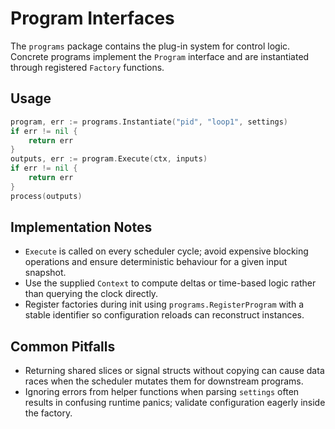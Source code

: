 # Program Interfaces

The `programs` package contains the plug-in system for control logic. Concrete
programs implement the `Program` interface and are instantiated through
registered `Factory` functions.

## Usage

```go
program, err := programs.Instantiate("pid", "loop1", settings)
if err != nil {
    return err
}
outputs, err := program.Execute(ctx, inputs)
if err != nil {
    return err
}
process(outputs)
```

## Implementation Notes

* `Execute` is called on every scheduler cycle; avoid expensive blocking
  operations and ensure deterministic behaviour for a given input snapshot.
* Use the supplied `Context` to compute deltas or time-based logic rather than
  querying the clock directly.
* Register factories during init using `programs.RegisterProgram` with a stable
  identifier so configuration reloads can reconstruct instances.

## Common Pitfalls

* Returning shared slices or signal structs without copying can cause data races
  when the scheduler mutates them for downstream programs.
* Ignoring errors from helper functions when parsing `settings` often results in
  confusing runtime panics; validate configuration eagerly inside the factory.

